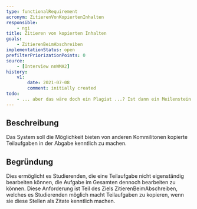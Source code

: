 ```yaml
---
type: functionalRequirement
acronym: ZitierenVonKopiertenInhalten
responsible: 
    - ngi
title: Zitieren von kopierten Inhalten
goals: 
    - ZitierenBeimAbschreiben
implementationStatus: open
prefilterPriorizationPoints: 0
source:
    - [Interview nnWMA2]
history:
    v1:
        date: 2021-07-08
        comment: initially created
todo: 
    - ... aber das wäre doch ein Plagiat ...? Ist dann ein Meilenstein bestanden, wenn so eine Kopie drin ist? Anforderung ist mir etwas unklar. Nein, das ist nur ein Plagiat, wenn es nicht kenntlich gemacht wird. Sonst ist es Teil des Zitiersystems unter Studierenden, welches im Goal definiert ist.
---
```


## Beschreibung
Das System soll die Möglichkeit bieten von anderen Kommilitonen kopierte Teilaufgaben in der Abgabe kenntlich zu machen.

## Begründung
Dies ermöglicht es Studierenden, die eine Teilaufgabe nicht eigenständig bearbeiten können, die Aufgabe im Gesamten dennoch bearbeiten zu können. Diese Anforderung ist Teil des Ziels ZitierenBeimAbschreiben, welches es Studierenden möglich macht Teilaufgaben zu kopieren, wenn sie diese Stellen als Zitate kenntlich machen.


